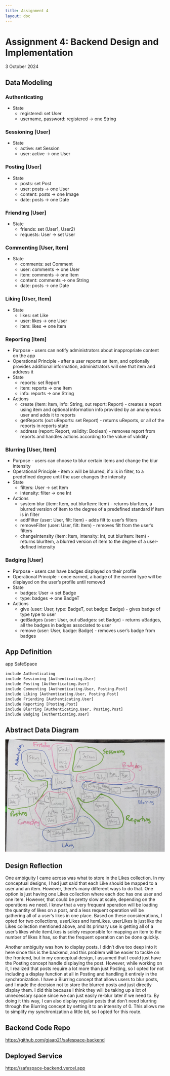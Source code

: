 ```yaml
---
title: Assignment 4
layout: doc
---
```


# Assignment 4: Backend Design and Implementation
3 October 2024

## Data Modeling
### Authenticating
- State 
    - registered: set User
    - username, password: registered → one String
### Sessioning [User]
- State
    - active: set Session
    - user: active → one User
### Posting [User]
- State
    - posts: set Post
    - user: posts → one User
    - content: posts → one Image
    - date: posts → one Date
### Friending [User]
- State
    - friends: set (User1, User2)
    - requests: User → set User
### Commenting [User, Item]
- State
    - comments: set Comment
    - user: comments → one User
    - item: comments → one Item
    - content: comments → one String
    - date: posts → one Date
### Liking [User, Item]
- State
    - likes: set Like
    - user: likes → one User
    - item: likes → one Item
### Reporting [Item]
- Purpose - users can notify administrators about inappropriate content on the app
- Operational Principle - after a user reports an item, and optionally provides additional information, administrators will see that item and address it
- State
    - reports: set Report
    - item: reports → one Item
    - info: reports → one String
- Actions
    - create (item: Item, info: String, out report: Report) - creates a report using item and optional information info provided by an anonymous user and adds it to reports
    - getReports (out uReports: set Report) - returns uReports, or all of the reports in reports state
    - address (report: Report, validity: Boolean) - removes report from reports and handles actions according to the value of validity
### Blurring [User, Item]
- Purpose - users can choose to blur certain items and change the blur intensity
- Operational Principle - item x will be blurred, if x is in filter, to a predefined degree until the user changes the intensity
- State
    - filters: User → set Item
    - intensity: filter → one Int
- Actions
    - system blur (item: Item, out blurItem: Item) - returns blurItem, a blurred version of item to the degree of a predefined standard if item is in filter
    - addFilter (user: User, filt: Item) - adds filt to user’s filters 
    - removeFilter (user: User, filt: Item) - removes filt from the user’s filters
    - changeIntensity (item: Item, intensity: Int, out blurItem: Item) - returns blurItem, a blurred version of item to the degree of a user-defined intensity
### Badging [User]
- Purpose - users can have badges displayed on their profile
- Operational Principle - once earned, a badge of the earned type will be displayed on the user’s profile until removed
- State
    - badges: User → set Badge
    - type: badges → one BadgeT
- Actions
    - give (user: User, type: BadgeT, out badge: Badge) - gives badge of type type to user
    - getBadges (user: User, out uBadges: set Badge) - returns uBadges, all the badges in badges associated to user
    - remove (user: User, badge: Badge) - removes user’s badge from badges

## App Definition
app SafeSpace

	include Authenticating
	include Sessioning [Authenticating.User]
	include Posting [Authenticating.User]
	include Commenting [Authenticating.User, Posting.Post]
	include Liking [Authenticating.User, Posting.Post]
	include Friending [Authenticating.User]
	include Reporting [Posting.Post]
	include Blurring [Authenticating.User, Posting.Post]
	include Badging [Authenticating.User]

## Abstract Data Diagram
![Abstract Data Diagram](../../assets/images/abstractDataDiagram.png)

## Design Reflection
One ambiguity I came across was what to store in the Likes collection. In my conceptual designs, 
I had just said that each Like should be mapped to a user and an item. However, there’s many 
different ways to do that. One option is just having one Likes collection where each doc has one 
user and one item. However, that could be pretty slow at scale, depending on the operations we need. 
I know that a very frequent operation will be loading the quantity of likes on a post, and a less 
requent operation will be gathering all of a user’s likes in one place. Based on these considerations,
I opted for two collections, userLikes and itemLikes. userLikes is just like the Likes collection 
mentioned above, and its primary use is getting all of a user’s likes while itemLikes is solely 
responsible for mapping an item to the number of likes it has, so that the frequent operation can be 
done quickly.

Another ambiguity was how to display posts. I didn’t dive too deep into it here since this is the 
backend, and this problem will be easier to tackle on the frontend, but in my conceptual design, I 
assumed that I could just have the Posting concept handle displaying the post. However, while working 
on it, I realized that posts require a lot more than just Posting, so I opted for not including a 
display function at all in Posting and handling it entirely in the synchronization. I have a 
Blurring concept that allows users to blur posts, and I made the decision not to store the blurred 
posts and just directly display them. I did this because I think they will be taking up a lot of 
unnecessary space since we can just easily re-blur later if we need to. By doing it this way, I can 
also display regular posts that don’t need blurring through the Blurring concept by setting it to 
an intensity of 0. This allows me to simplify my synchronization a little bit, so I opted for this route.

## Backend Code Repo
https://github.com/gjaap21/safespace-backend

## Deployed Service
https://safespace-backend.vercel.app
